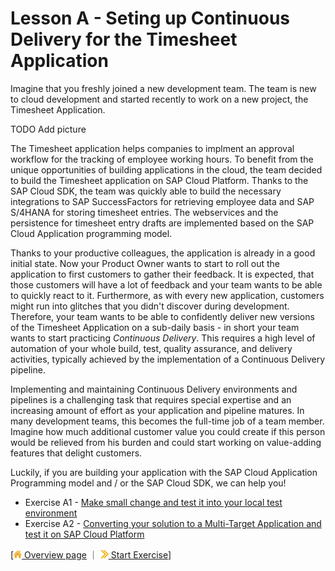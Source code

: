 # Lesson A - Seting up Continuous Delivery for the Timesheet Application

Imagine that you freshly joined a new development team. The team is new to cloud development and started recently to work on a new project, the Timesheet Application.

TODO Add picture

The Timesheet application helps companies to implment an approval workflow for the tracking of employee working hours. To benefit from the unique opportunities of building applications in the cloud, the team decided to build the Timesheet application on SAP Cloud Platform. Thanks to the SAP Cloud SDK, the team was quickly able to build the necessary integrations to SAP SuccessFactors for retrieving employee data and SAP S/4HANA for storing timesheet entries. The webservices and the persistence for timesheet entry drafts are implemented based on the SAP Cloud Application programming model.

Thanks to your productive colleagues, the application is already in a good initial state. Now your Product Owner wants to start to roll out the application to first customers to gather their feedback. It is expected, that those customers will have a lot of feedback and your team wants to be able to quickly react to it. Furthermore, as with every new application, customers might run into glitches that you didn't discover during development. Therefore, your team wants to be able to confidently deliver new versions of the Timesheet Application on a sub-daily basis - in short your team wants to start practicing *Continuous Delivery*. This requires a high level of automation of your whole build, test, quality assurance, and delivery activities, typically achieved by the implementation of a Continuous Delivery pipeline. 

Implementing and maintaining Continuous Delivery environments and pipelines is a challenging task that requires special expertise and an increasing amount of effort as your application and pipeline matures. In many development teams, this becomes the full-time job of a team member. Imagine how much additional customer value you could create if this person would be relieved from his burden and could start working on value-adding features that delight customers.

Luckily, if you are building your application with the SAP Cloud Application Programming model and / or the SAP Cloud SDK, we can help you!



* Exercise A1 - [Make small change and test it into your local test environment](../../exercises/A1/README.md)
* Exercise A2 - [Converting your solution to a Multi-Target Application and test it on SAP Cloud Platform](../../exercises/A2/README.md)


[[![](../../images/nav-home.png) Overview page](../../README.md) ｜ [![](../../images/nav-next.png) Start Exercise](../../exercises/A1/README.md)]
